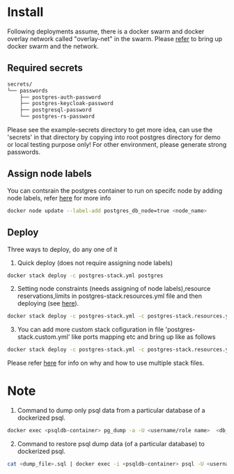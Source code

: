 # Install
Following deployments assume, there is a docker swarm and  docker overlay network called "overlay-net"  in the swarm. Please [refer](../../../docs/swarm-setup.md) to bring up docker swarm and the network.
## Required secrets

```sh
secrets/
└── passwords
    ├── postgres-auth-password
    ├── postgres-keycloak-password
    ├── postgresql-password
    └── postgres-rs-password
```
Please see the example-secrets directory to get more idea, can use the 'secrets' in that directory by copying into root postgres  directory for demo or local testing purpose only! For other environment, please generate strong passwords.

## Assign node labels
You can contsrain the postgres container to run on specifc node by adding node labels, refer [here](https://docs.docker.com/engine/swarm/services/#placement-constraints) for more info
```sh
docker node update --label-add postgres_db_node=true <node_name>
```

## Deploy

Three ways to deploy, do any one of it
1. Quick deploy (does not require assigning node labels)
```sh
docker stack deploy -c postgres-stack.yml postgres
```

2. Setting node constraints (needs assigning of node labels),resource reservations,limits in postgres-stack.resources.yml file and then deploying (see [here](example-postgres-stack.resources.yml)).

```sh
docker stack deploy -c postgres-stack.yml -c postgres-stack.resources.yml postgres
```
3. You can add more custom stack cofiguration in file 'postgres-stack.custom.yml' like ports mapping etc and bring up like as follows
```sh
docker stack deploy -c postgres-stack.yml -c postgres-stack.resources.yml -c postgres-stack.custom.yml
```
Please refer [here](https://docs.docker.com/compose/extends/#multiple-compose-files) for info on why and how to use multiple stack files.

# Note
1. Command to dump only psql data from a particular database of a dockerized psql.
```sh
docker exec <psqldb-container> pg_dump -a -U <username/role name>  <db_name> > <dump-file>.sql
```
2. Command to restore psql dump data (of a particular database) to dockerized  psql.

```sh
cat <dump_file>.sql | docker exec -i <psqldb-container> psql -U <username/role> -d <dbname>
```

